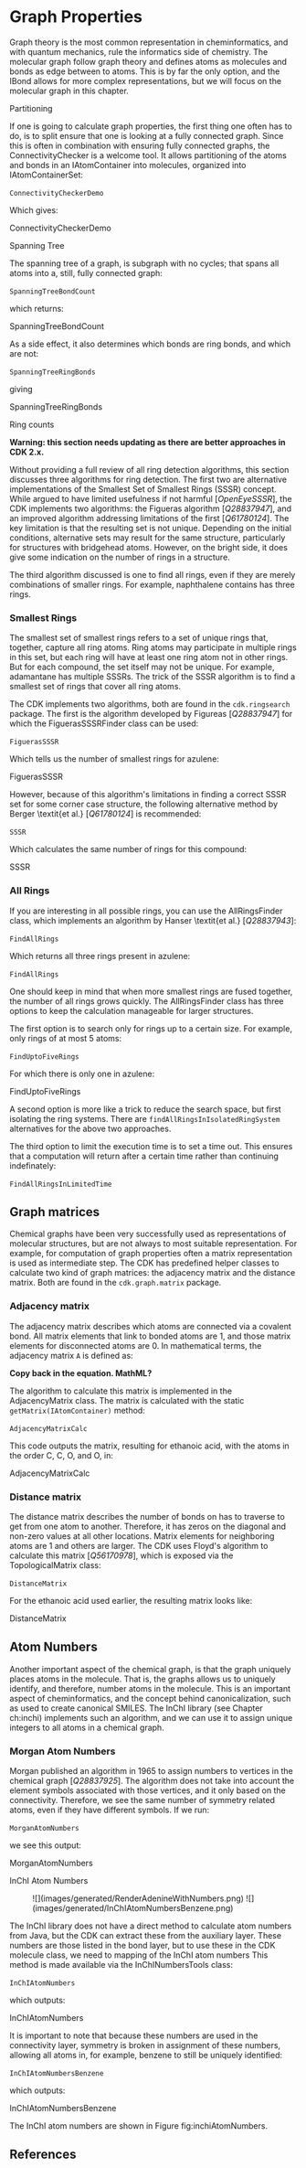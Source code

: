# Graph Properties

Graph theory is the most common representation in cheminformatics, and with
quantum mechanics, rule the informatics side of chemistry. The molecular graph
follow <topic>graph</topic> theory and defines atoms as molecules and bonds as edge between to
atoms. This is by far the only option, and the IBond allows for more complex
representations, but we will focus on the molecular graph in this chapter.

<section label="partitioning" level="##">Partitioning</section>

If one is going to calculate graph properties, the first thing one often has to
do, is to split ensure that one is looking at a fully connected graph. Since
this is often in combination with ensuring fully connected graphs, the
<class type="topic">ConnectivityChecker</class> is a welcome tool. It allows
<topic>partitioning</topic> of the
atoms and bonds in an <class>IAtomContainer</class> into molecules, organized into
<class>IAtomContainerSet</class>:

<code>ConnectivityCheckerDemo</code>

Which gives:

<out>ConnectivityCheckerDemo</out>

<section level="##" label="spanningtree">Spanning Tree</section>

The <topic>spanning tree</topic> of a graph, is subgraph with no cycles; that spans
all atoms into a, still, fully connected graph:

<code>SpanningTreeBondCount</code>

which returns:

<out>SpanningTreeBondCount</out>

As a side effect, it also determines which bonds are <topic>ring bonds</topic>, and which are
not:

<code>SpanningTreeRingBonds</code>

giving

<out>SpanningTreeRingBonds</out>

<section label="ringsearch" level="##">Ring counts</section>

<b>Warning: this section needs updating as there are better approaches in CDK 2.x.</b>

Without providing a full review of all ring detection algorithms, this section discusses three
algorithms for <topic>ring detection</topic>. The first two are alternative
implementations of the <topic>Smallest Set of Smallest Rings</topic> (<topic>SSSR</topic>) concept. While argued to have limited
usefulness if not harmful [<cite>OpenEyeSSSR</cite>], the CDK implements two algorithms: the
<topic>Figueras algorithm</topic> [<cite>Q28837947</cite>], and an improved algorithm addressing limitations of
the first [<cite>Q61780124</cite>].
The key limitation is that the resulting set is not unique. Depending on the initial conditions,
alternative sets may result for the same structure, particularly for structures with bridgehead
atoms. However, on the bright side, it does give some indication on the number of rings in a structure.

The third algorithm discussed is one to find all rings, even if they are merely combinations of
smaller rings. For example, naphthalene contains has three rings.

### Smallest Rings

The smallest set of smallest rings refers to a set of unique <topic>rings</topic> that, together, capture all
ring atoms. Ring atoms may participate in multiple rings in this set, but each ring will have
at least one ring atom not in other rings. But for each compound, the set itself may not be unique.
For example, adamantane has multiple SSSRs. The trick of the SSSR algorithm is to find a smallest
set of rings that cover all ring atoms.

The CDK implements two algorithms, both are found in the `cdk.ringsearch` package. The
first is the algorithm developed by Figureas [<cite>Q28837947</cite>] for which the
<class>FiguerasSSSRFinder</class> class can be used:

<code>FiguerasSSSR</code>

Which tells us the number of smallest rings for azulene:

<out>FiguerasSSSR</out>

However, because of this algorithm's limitations in finding a correct SSSR set for some corner
case structure, the following alternative method by Berger \textit{et al.} [<cite>Q61780124</cite>] is
recommended:

<code>SSSR</code>

Which calculates the same number of rings for this compound:

<out>SSSR</out>

### All Rings

If you are interesting in all possible rings, you can use the <class>AllRingsFinder</class> class, which
implements an algorithm by Hanser \textit{et al.} [<cite>Q28837943</cite>]:

<code>FindAllRings</code>

Which returns all three rings present in azulene:

<code>FindAllRings</code>

One should keep in mind that when more smallest rings are fused together, the number of
all rings grows quickly. The <class>AllRingsFinder</class> class has three options to keep the
calculation manageable for larger structures.

The first option is to search only for rings up to a certain size. For example, only rings
of at most 5 atoms:

<code>FindUptoFiveRings</code>

For which there is only one in azulene:

<out>FindUptoFiveRings</out>

A second option is more like a trick to reduce the search space, but first isolating
the ring systems. There are `findAllRingsInIsolatedRingSystem` alternatives for the
above two approaches.

The third option to limit the execution time is to set a time out. This ensures that
a computation will return after a certain time rather than continuing indefinately:

<code>FindAllRingsInLimitedTime</code>

## Graph matrices

Chemical graphs have been very successfully used as representations of molecular
structures, but are not always to most suitable representation. For example,
for computation of graph properties often a matrix representation is used
as intermediate step. The CDK has predefined helper classes to calculate two
kind of <topic>graph matrices</topic>: the adjacency matrix and the distance matrix. Both
are found in the `cdk.graph.matrix` package.

### Adjacency matrix

The <class>adjacency matrix</class> describes which atoms are connected via a covalent
bond. All matrix elements that link to bonded atoms are 1, and those matrix
elements for disconnected atoms are 0. In mathematical terms, the adjacency matrix `A` is defined as:

<b>Copy back in the equation. MathML?</b>

The algorithm to calculate this matrix is implemented in the
<class>AdjacencyMatrix</class> class. The matrix is calculated with
the static `getMatrix(IAtomContainer)` method:

<code>AdjacencyMatrixCalc</code>

This code outputs the matrix, resulting for ethanoic acid, with the
atoms in the order C, C, O, and O, in:

<out>AdjacencyMatrixCalc</out>

### Distance matrix

The distance matrix describes the number of bonds on has to traverse
to get from one atom to another. Therefore, it has zeros on the diagonal
and non-zero values at all other locations. Matrix elements for
neighboring atoms are 1 and others are larger. The CDK uses
<topic>Floyd's algorithm</topic> to calculate this matrix [<cite>Q56170978</cite>],
which is exposed via the <class>TopologicalMatrix</class> class:

<code>DistanceMatrix</code>

For the ethanoic acid used earlier, the resulting matrix looks like:

<out>DistanceMatrix</out>

## Atom Numbers

Another important aspect of the chemical graph, is that the graph uniquely
places atoms in the molecule. That is, the graphs allows us to uniquely
identify, and therefore, number atoms in the molecule. This is an important
aspect of cheminformatics, and the concept behind <topic>canonicalization</topic>, such
as used to create <topic>canonical SMILES</topic>. The InChI library (see Chapter <xref>ch:inchi</xref>)
implements such an algorithm, and we can use it to assign unique integers to all
atoms in a chemical graph.

### Morgan Atom Numbers

Morgan published an algorithm in 1965 to assign numbers <!-- <topic>Morgan atom numbers</topic> -->
to vertices in the chemical graph [<cite>Q28837925</cite>].
The algorithm does not take into account the element symbols
associated with those vertices, and it only based on the connectivity.
Therefore, we see the same number of symmetry related atoms, even if they have
different symbols. If we run:

<code>MorganAtomNumbers</code>

we see this output:

<out>MorganAtomNumbers</out>

<section level="###" label="inchiatomnumbers">InChI Atom Numbers</section>

<figure label="inchiAtomNumbers" caption="InChI atom numbers of oxazole (left) and benzene (right).">
![](images/generated/RenderAdenineWithNumbers.png) <!-- <code>RenderAdenineWithNumbers</code> -->
![](images/generated/InChIAtomNumbersBenzene.png)
</figure>

The <topic>InChI</topic> library does not have a direct method to calculate atom numbers
from Java, but the CDK can extract these from the auxiliary layer. These numbers
are those listed in the bond layer, but to use these in the CDK molecule class,
we need to mapping of the <topic>InChI atom numbers</topic> This method
is made available via the <class>InChINumbersTools</class> class:

<code>InChIAtomNumbers</code>

which outputs:

<out>InChIAtomNumbers</out>

It is important to note that because these numbers are used in the connectivity layer,
symmetry is broken in assignment of these numbers, allowing all atoms in, for example,
benzene to still be uniquely identified:

<code>InChIAtomNumbersBenzene</code>

which outputs:

<out>InChIAtomNumbersBenzene</out>

The InChI atom numbers are shown in Figure <xref>fig:inchiAtomNumbers</xref>.

## References

<references/>

